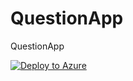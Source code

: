 # QuestionApp
QuestionApp

[![Deploy to Azure](https://azuredeploy.net/deploybutton.png)](https://azuredeploy.net/)